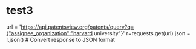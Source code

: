 # test3
url = 'https://api.patentsview.org/patents/query?q={"assignee_organization":"harvard university"}'
r=requests.get(url)
json = r.json()  # Convert response to JSON format

